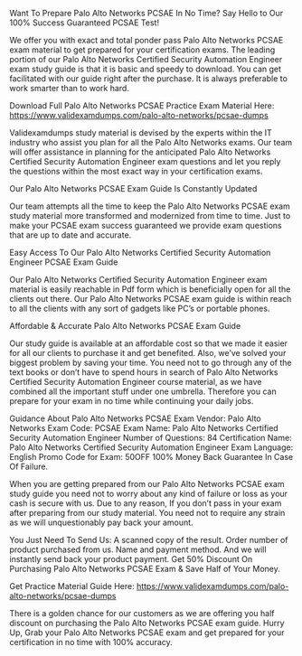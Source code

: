 Want To Prepare Palo Alto Networks PCSAE In No Time? Say Hello to Our 100% Success Guaranteed PCSAE Test!

We offer you with exact and total ponder pass Palo Alto Networks PCSAE exam material to get prepared for your certification exams. The leading portion of our Palo Alto Networks Certified Security Automation Engineer exam study guide is that it is basic and speedy to download. You can get facilitated with our guide right after the purchase. It is always preferable to work smarter than to work hard.

Download Full Palo Alto Networks PCSAE Practice Exam Material Here: https://www.validexamdumps.com/palo-alto-networks/pcsae-dumps


Validexamdumps study material is devised by the experts within the IT industry who assist you plan for all the Palo Alto Networks exams. Our team will offer assistance in planning for the anticipated Palo Alto Networks Certified Security Automation Engineer exam questions and let you reply the questions within the most exact way in your certification exams.

Our Palo Alto Networks PCSAE Exam Guide Is Constantly Updated

Our team attempts all the time to keep the Palo Alto Networks PCSAE exam study material more transformed and modernized from time to time. Just to make your PCSAE exam success guaranteed we provide exam questions that are up to date and accurate.

Easy Access To Our Palo Alto Networks Certified Security Automation Engineer PCSAE Exam Guide

Our Palo Alto Networks Certified Security Automation Engineer exam material is easily reachable in Pdf form which is beneficially open for all the clients out there. Our Palo Alto Networks PCSAE exam guide is within reach to all the clients with any sort of gadgets like PC’s or portable phones.

Affordable & Accurate Palo Alto Networks PCSAE Exam Guide

Our study guide is available at an affordable cost so that we made it easier for all our clients to purchase it and get benefited. Also, we’ve solved your biggest problem by saving your time. You need not to go through any of the text books or don’t have to spend hours in search of Palo Alto Networks Certified Security Automation Engineer course material, as we have combined all the important stuff under one umbrella. Therefore you can prepare for your exam in no time while continuing your daily jobs.

Guidance About Palo Alto Networks PCSAE Exam
Vendor: Palo Alto Networks
Exam Code: PCSAE
Exam Name: Palo Alto Networks Certified Security Automation Engineer
Number of Questions: 84
Certification Name: Palo Alto Networks Certified Security Automation Engineer
Exam Language: English
Promo Code for Exam: 50OFF
100% Money Back Guarantee In Case Of Failure.

When you are getting prepared from our Palo Alto Networks PCSAE exam study guide you need not to worry about any kind of failure or loss as your cash is secure with us. Due to any reason, If you don’t pass in your exam after preparing from our study material. You need not to require any strain as we will unquestionably pay back your amount.

You Just Need To Send Us:
A scanned copy of the result.
Order number of product purchased from us.
Name and payment method.
And we will instantly send back your product payment.
Get 50% Discount On Purchasing Palo Alto Networks PCSAE Exam & Save Half of Your Money.

Get Practice Material Guide Here: https://www.validexamdumps.com/palo-alto-networks/pcsae-dumps

There is a golden chance for our customers as we are offering you half discount on purchasing the Palo Alto Networks PCSAE exam guide. Hurry Up, Grab your Palo Alto Networks PCSAE exam and get prepared for your certification in no time with 100% accuracy.

